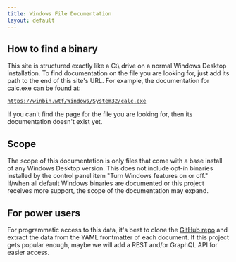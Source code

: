```yaml
---
title: Windows File Documentation
layout: default
---
```


## How to find a binary
This site is structured exactly like a C:\ drive on a normal Windows Desktop installation. To find documentation on the file you are looking for, just add its path to the end of this site's URL. For example, the documentation for calc.exe can be found at:

[`https://winbin.wtf/Windows/System32/calc.exe`](./Windows/System32/calc.exe)

If you can't find the page for the file you are looking for, then its documentation doesn't exist yet.

## Scope

The scope of this documentation is only files that come with a base install of any Windows Desktop version. This does not include opt-in binaries installed by the control panel item "Turn Windows features on or off." If/when all default Windows binaries are documented or this project receives more support, the scope of the documentation may expand.

## For power users

For programmatic access to this data, it's best to clone the [GitHub repo](https://github.com/lawndoc/winbin.wtf) and extract the data from the YAML frontmatter of each document. If this project gets popular enough, maybe we will add a REST and/or GraphQL API for easier access.
